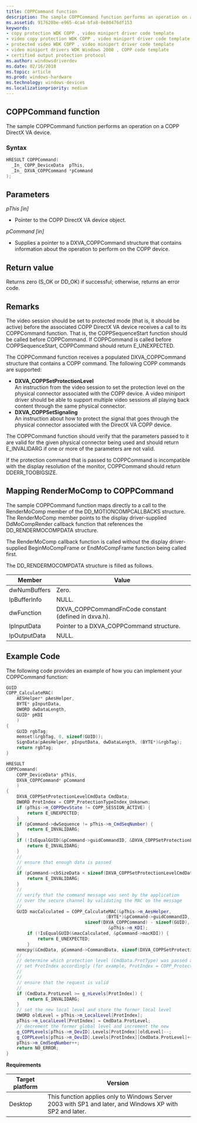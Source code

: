 ```yaml
---
title: COPPCommand function
description: The sample COPPCommand function performs an operation on a COPP DirectX VA device.
ms.assetid: 917628be-e965-4ca4-bfa8-0e80476df153
keywords:
- copy protection WDK COPP , video miniport driver code template
- video copy protection WDK COPP , video miniport driver code template
- protected video WDK COPP , video miniport driver code template
- video miniport drivers WDK Windows 2000 , COPP code template
- certified output protection protocol
ms.author: windowsdriverdev
ms.date: 02/16/2018
ms.topic: article
ms.prod: windows-hardware
ms.technology: windows-devices
ms.localizationpriority: medium
---
```


## COPPCommand function

The sample COPPCommand function performs an operation on a COPP DirectX VA device.

### Syntax

```cpp
HRESULT COPPCommand(
  _In_ COPP_DeviceData  pThis,
  _In_ DXVA_COPPCommand *pCommand
);
```

## Parameters

*pThis [in]*

 * Pointer to the COPP DirectX VA device object.

*pCommand [in]*
* Supplies a pointer to a DXVA_COPPCommand structure that contains information about the operation to perform on the COPP device.

## Return value

Returns zero (S_OK or DD_OK) if successful; otherwise, returns an error code.

## Remarks

The video session should be set to protected mode (that is, it should be active) before the associated COPP DirectX VA device receives a call to its COPPCommand function. That is, the COPPSequenceStart function should be called before COPPCommand. If COPPCommand is called before COPPSequenceStart, COPPCommand should return E_UNEXPECTED.

The COPPCommand function receives a populated DXVA_COPPCommand structure that contains a COPP command. The following COPP commands are supported:

* **DXVA_COPPSetProtectionLevel** <br>An instruction from the video session to set the protection level on the physical connector associated with the COPP device. A video miniport driver should be able to support multiple video sessions all playing back content through the same physical connector.
* **DXVA_COPPSetSignaling** <br>An instruction about how to protect the signal that goes through the physical connector associated with the DirectX VA COPP device.

The COPPCommand function should verify that the parameters passed to it are valid for the given physical connector being used and should return E_INVALIDARG if one or more of the parameters are not valid.

If the protection command that is passed to COPPCommand is incompatible with the display resolution of the monitor, COPPCommand should return DDERR_TOOBIGSIZE.

## Mapping RenderMoComp to COPPCommand

The sample COPPCommand function maps directly to a call to the RenderMoComp member of the DD_MOTIONCOMPCALLBACKS structure. The RenderMoComp member points to the display driver-supplied DdMoCompRender callback function that references the DD_RENDERMOCOMPDATA structure.

The RenderMoComp callback function is called without the display driver-supplied BeginMoCompFrame or EndMoCompFrame function being called first.

The DD_RENDERMOCOMPDATA structure is filled as follows.

| Member | Value |
| -- | -- |
| dwNumBuffers | Zero. |
| lpBufferInfo | NULL. |
| dwFunction | DXVA_COPPCommandFnCode constant (defined in dxva.h).|
| lpInputData | Pointer to a DXVA_COPPCommand structure. |
| lpOutputData | NULL. |

## Example Code

The following code provides an example of how you can implement your COPPCommand function:

```cpp
GUID
COPP_CalculateMAC(
    AESHelper* pAesHelper,
    BYTE* pInputData,
    DWORD dwDataLength,
    GUID* pKDI
    )
{
    GUID rgbTag;
    memset(&rgbTag, 0, sizeof(GUID));
    SignData(pAesHelper, pInputData, dwDataLength, (BYTE*)&rgbTag);
    return rgbTag;
}

HRESULT
COPPCommand(
    COPP_DeviceData* pThis,
    DXVA_COPPCommand* pCommand
    )
{
    DXVA_COPPSetProtectionLevelCmdData CmdData;
    DWORD ProtIndex = COPP_ProtectionTypeIndex_Unkonwn;
    if (pThis->m_COPPDevState != COPP_SESSION_ACTIVE) {
        return E_UNEXPECTED;
    }
    if (pCommand->dwSequence != pThis->m_CmdSeqNumber) {
        return E_INVALIDARG;
    }
    if (!IsEqualGUID(&pCommand->guidCommandID, &DXVA_COPPSetProtectionLevel)) {
        return E_INVALIDARG;
    }
    //
    // ensure that enough data is passed
    //
    if (pCommand->cbSizeData < sizeof(DXVA_COPPSetProtectionLevelCmdData)) {
        return E_INVALIDARG;
    }
    //
    // verify that the command message was sent by the application
    // over the secure channel by validating the MAC on the message
    //
    GUID macCalculated = COPP_CalculateMAC(&pThis->m_AesHelper,
                                      (BYTE*)&pCommand->guidCommandID,
                              sizeof(DXVA_COPPCommand) - sizeof(GUID),
                                       &pThis->m_KDI);
        if (!IsEqualGUID(&macCalculated, &pCommand->macKDI)) {
            return E_UNEXPECTED;
        }
    memcpy(&CmdData, pCommand->CommandData, sizeof(DXVA_COPPSetProtectionLevelCmdData));
    //
    // determine which protection level (CmdData.ProtType) was passed and
    // set ProtIndex accordingly (for example, ProtIndex = COPP_ProtectionTypeIndex_ACP)
    //
    //
    // ensure that the request is valid
    //
    if (CmdData.ProtLevel >= g_nLevels[ProtIndex]) {
        return E_INVALIDARG;
    }
    // set the new local level and store the former local level
    DWORD oldLevel = pThis->m_LocalLevel[ProtIndex];
    pThis->m_LocalLevel[ProtIndex] = CmdData.ProtLevel;
    // decrement the former global level and increment the new
    g_COPPLevels[pThis->m_DevID].Levels[ProtIndex][oldLevel]--;
    g_COPPLevels[pThis->m_DevID].Levels[ProtIndex][CmdData.ProtLevel]++;
    pThis->m_CmdSeqNumber++;
    return NO_ERROR;
}
```

**Requirements**

|Target platform | Version |
| -- | -- |
| Desktop | This function applies only to Windows Server 2003 with SP1 and later, and Windows XP with SP2 and later. |



